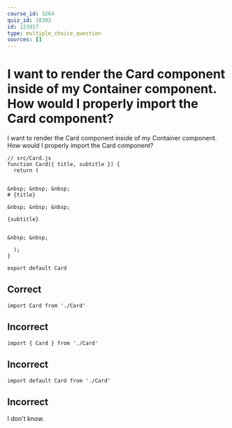```yaml
---
course_id: 3264
quiz_id: 18302
id: 123917
type: multiple_choice_question
sources: []
---
```


# I want to render the Card component inside of my Container component. How would I properly import the Card component?

I want to render the Card component inside of my Container component. How would
I properly import the Card component?

```
// src/Card.js
function Card({ title, subtitle }) {
  return (
    
  
&nbsp; &nbsp; &nbsp; 
# {title}
  
&nbsp; &nbsp; &nbsp; 

{subtitle}

  
&nbsp; &nbsp; 

  );
}

export default Card
```

## Correct

```
import Card from './Card'
```

## Incorrect

```
import { Card } from './Card'
```

## Incorrect

```
import default Card from './Card'
```

## Incorrect

I don't know.
